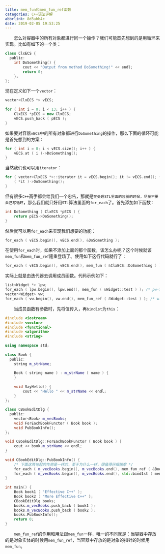 ```yaml
---
title: mem_fun和mem_fun_ref函数
categories: C++语法详解
abbrlink: 8d3abb4c
date: 2019-02-05 19:53:25
---
```

&emsp;&emsp;怎么对容器中的所有对象都进行同一个操作？我们可能首先想到的是用循环来实现。比如有如下的一个类：

``` cpp
class ClxECS {
  public:
    int DoSomething() {
        cout << "Output from method DoSomething!" << endl;
        return 0;
    };
};
```

现在定义如下一个`vector`：

``` cpp
vector<ClxECS *> vECS;
​
for ( int i = 0; i < 13; i++ ) {
    ClxECS *pECS = new ClxECS;
    vECS.push_back ( pECS );
}
```

如果要对容器`vECS`中的所有对象都进行`DoSomething`的操作，那么下面的循环可能是首先想到的方案：

``` cpp
for ( int i = 0; i < vECS.size(); i++ ) {
    vECS.at ( i )->DoSomething();
}
```

当然我们也可以用`iterator`：

``` cpp
for ( vector<ClxECS *>::iterator it = vECS.begin(); it != vECS.end(); ++it ) {
    ( *it )->DoSomething();
}
```

但有很多`C++`高手都会给我们一个忠告，那就是`在处理STL里面的容器的时候，尽量不要自己写循环`，那么我们就只好用`STL`算法里面的`for_each`了。首先添加如下函数：

``` cpp
int DoSomething ( ClxECS *pECS ) {
    return pECS->DoSomething();
}
```

然后就可以用`for_each`来实现我们想要的功能：

``` cpp
for_each ( vECS.begin(), vECS.end(), &DoSomething );
```

在使用`for_each`时，如果不添加上面的那个函数，该怎么办呢？这个时候就该`mem_fun`和`mem_fun_ref`隆重登场了。使用如下这行代码就行了：

``` cpp
for_each ( vECS.begin(), vECS.end(), mem_fun ( &ClxECS::DoSomething ) );
```

实际上就是由迭代器去调用成员函数。代码示例如下：

``` cpp
list<Widget *> lpw;
for_each ( lpw.begin(), lpw.end(), mem_fun ( &Widget::test ) ); /* pw->test(); */
vector<Widget> vw;
for_each ( vw.begin(), vw.end(), mem_fun_ref ( &Widget::test ) ); /* w.test(); */
```

&emsp;&emsp;当成员函数有参数时，先将值传入，再`bind1st`为`this`：

``` cpp
#include <iostream>
#include <vector>
#include <functional>
#include <algorithm>
#include <string>
​
using namespace std;
​
class Book {
  public:
    string m_strName;
​
    Book ( string name ) : m_strName ( name ) {
    }
​
    void SayHello() {
        cout << "Hello " << m_strName << endl;
    }
};
​
class CBookEditDlg {
  public:
    vector<Book> m_vecBooks;
    void ForEachBookFunctor ( Book book );
    void PubBookInfo();
};
​
void CBookEditDlg::ForEachBookFunctor ( Book book ) {
    cout << book.m_strName << endl;
}
​
void CBookEditDlg::PubBookInfo() {
    /* 下面这两句起的作用是一样的，至于为什么一样，很值得仔细揣摩 */
    for_each ( m_vecBooks.begin(), m_vecBooks.end(), mem_fun_ref ( &Book::SayHello ) );
    for_each ( m_vecBooks.begin(), m_vecBooks.end(), std::bind1st ( mem_fun ( &CBookEditDlg::ForEachBookFunctor ), this ) );
}
​
int main() {
    Book book1 ( "Effective C++" );
    Book book2 ( "More Effective C++" );
    CBookEditDlg books;
    books.m_vecBooks.push_back ( book1 );
    books.m_vecBooks.push_back ( book2 );
    books.PubBookInfo();
    return 0;
}
```

&emsp;&emsp;`mem_fun_ref`的作用和用法跟`mem_fun`一样，唯一的不同就是：当容器中存放的是对象实体的时候用`mem_fun_ref`，当容器中存放的是对象的指针的时候用`mem_fun`。